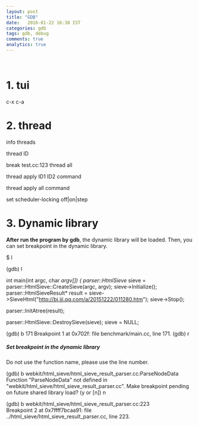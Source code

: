 ```yaml
---
layout: post
title: "GDB"
date:   2016-01-22 16:38 IST
categories: gdb
tags: gdb, debug
comments: true
analytics: true
---
```

<br>

# 1. tui

c-x c-a

# 2. thread


info threads

thread ID

break test.cc:123 thread all

thread apply ID1 ID2 command

thread apply all command

set scheduler-locking off|on|step


# 3. Dynamic library

**After run the program by gdb**, the dynamic library will be loaded. Then, you can set breakpoint in the dynamic library.


$ l

(gdb) l

 int main(int argc, char *argv[]) {
     parser::HtmlSieve* sieve = parser::HtmlSieve::CreateSieve(argc, argv);
       sieve->Initialize();
         parser::HtmlSieveResult* result =
               sieve->SieveHtml("http://bj.jjj.qq.com/a/20151222/011280.htm");
                 sieve->Stop();

   parser::InitAtree(result);

   parser::HtmlSieve::DestroySieve(sieve);
     sieve = NULL;

(gdb) b 171
Breakpoint 1 at 0x702f: file benchmark/main.cc, line 171.
(gdb) r


##### Set breakpoint in the dynamic library

Do not use the function name, please use the line number.


(gdb) b webkit/html_sieve/html_sieve_result_parser.cc:ParseNodeData    
Function "ParseNodeData" not defined in "webkit/html_sieve/html_sieve_result_parser.cc".
Make breakpoint pending on future shared library load? (y or [n]) n



(gdb) b webkit/html_sieve/html_sieve_result_parser.cc:223    
Breakpoint 2 at 0x7ffff7bcaa91: file ../html_sieve/html_sieve_result_parser.cc, line 223.
